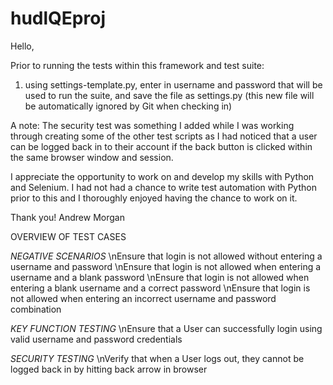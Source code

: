 # hudlQEproj

Hello, 

Prior to running the tests within this framework and test suite:

1. using settings-template.py, enter in username and password that will be used to run the suite,
and save the file as settings.py (this new file will be automatically ignored by Git when checking in)



A note: The security test was something I added while I was working through creating some of the other test scripts as I had noticed that a
user can be logged back in to their account if the back button is clicked within the same browser window and session.

I appreciate the opportunity to work on and develop my skills with Python and Selenium.
I had not had a chance to write test automation with Python prior to this and I thoroughly enjoyed having the chance to work on it.

Thank you!
Andrew Morgan


OVERVIEW OF TEST CASES

*NEGATIVE SCENARIOS*
\nEnsure that login is not allowed without entering a username and password
\nEnsure that login is not allowed when entering a username and a blank password
\nEnsure that login is not allowed when entering a blank username and a correct password
\nEnsure that login is not allowed when entering an incorrect username and password combination


*KEY FUNCTION TESTING*
\nEnsure that a User can successfully login using valid username and password credentials

*SECURITY TESTING*
\nVerify that when a User logs out, they cannot be logged back in by hitting back arrow in browser


